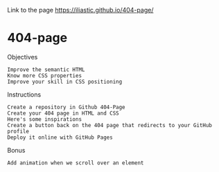 Link to the page 
https://iliastic.github.io/404-page/

# 404-page

Objectives

    Improve the semantic HTML
    Know more CSS properties
    Improve your skill in CSS positioning

Instructions

    Create a repository in Github 404-Page
    Create your 404 page in HTML and CSS
    Here's some inspirations
    Create a button back on the 404 page that redirects to your GitHub profile
    Deploy it online with GitHub Pages

Bonus

    Add animation when we scroll over an element

